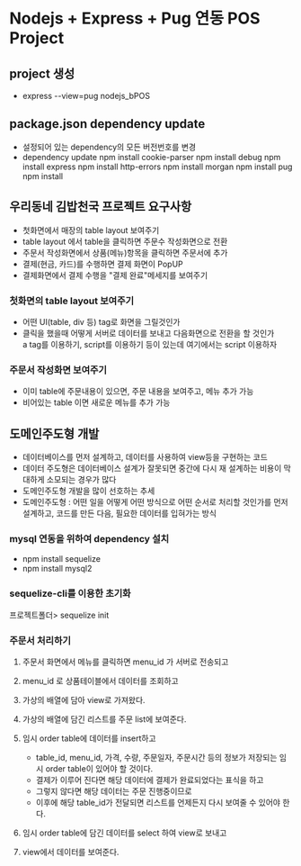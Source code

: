 # Nodejs + Express + Pug 연동 POS Project

## project 생성

- express --view=pug nodejs_bPOS

## package.json dependency update

- 설정되어 있는 dependency의 모든 버전번호를 변경
- dependency update
  npm install cookie-parser
  npm install debug
  npm install express
  npm install http-errors
  npm install morgan
  npm install pug
  npm install

## 우리동네 김밥천국 프로젝트 요구사항

- 첫화면에서 매장의 table layout 보여주기
- table layout 에서 table을 클릭하면 주문수 작성화면으로 전환
- 주문서 작성화면에서 상품(메뉴)항목을 클릭하면 주문서에 추가
- 결제(현금, 카드)를 수행하면 결제 화면이 PopUP
- 결제화면에서 결제 수행을 "결제 완료"메세지를 보여주기

### 첫화면의 table layout 보여주기

- 어떤 UI(table, div 등) tag로 화면을 그릴것인가
- 클릭을 했을때 어떻게 서버로 데이터를 보내고 다음화면으로 전환을 할 것인가  
  a tag를 이용하기, script를 이용하기 등이 있는데 여기에서는 script 이용하자

### 주문서 작성화면 보여주기

- 이미 table에 주문내용이 있으면, 주문 내용을 보여주고, 메뉴 추가 가능
- 비어있는 table 이면 새로운 메뉴를 추가 가능

## 도메인주도형 개발

- 데이터베이스를 먼저 설계하고, 데이터를 사용하여 view등을 구현하는 코드
- 데이터 주도형은 데이터베이스 설계가 잘못되면 중간에 다시 재 설계하는 비용이 막대하게 소모되는 경우가 많다
- 도메인주도형 개발을 많이 선호하는 추세
- 도메인주도형 : 어떤 일을 어떻게 어떤 방식으로 어떤 순서로 처리할 것인가를 먼저 설계하고, 코드를 만든 다음, 필요한 데이터를 입혀가는 방식

### mysql 연동을 위하여 dependency 설치

- npm install sequelize
- npm install mysql2

### sequelize-cli를 이용한 초기화

프로젝트폴더> sequelize init

### 주문서 처리하기

1. 주문서 화면에서 메뉴를 클릭하면 menu_id 가 서버로 전송되고
2. menu_id 로 상품테이블에서 데이터를 조회하고
3. 가상의 배열에 담아 view로 가져왔다.
4. 가상의 배열에 담긴 리스트를 주문 list에 보여준다.

5. 임시 order table에 데이터를 insert하고
   - table_id, menu_id, 가격, 수량, 주문일자, 주문시간 등의 정보가 저장되는 임시 order table이 있어야 할 것이다.
   - 결제가 이루어 진다면 해당 데이터에 결제가 완료되었다는 표식을 하고
   - 그렇지 않다면 해당 데이터는 주문 진행중이므로
   - 이후에 해당 table_id가 전달되면 리스트를 언제든지 다시 보여줄 수 있어야 한다.
6. 임시 order table에 담긴 데이터를 select 하여 view로 보내고
7. view에서 데이터를 보여준다.
